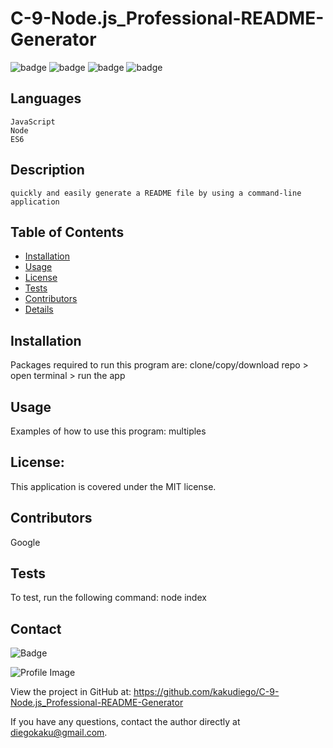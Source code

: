 
  
  # C-9-Node.js_Professional-README-Generator 

  ![badge](https://img.shields.io/badge/license-MIT-orange)
  ![badge](https://img.shields.io/badge/Made%20with-JavaScript-blue)
  ![badge](https://img.shields.io/badge/Made%20with-Node-green)
  ![badge](https://img.shields.io/badge/Made%20with-ES6-yellow)

  ## Languages
    JavaScript
    Node
    ES6
  
  ## Description
    quickly and easily generate a README file by using a command-line application

  ## Table of Contents
  - [Installation](#installation)
  - [Usage](#usage)
  - [License](#license)
  - [Tests](#tests)
  - [Contributors](#contributors)
  - [Details](#details)

  ## Installation
  
  Packages required to run this program are: clone/copy/download repo > open terminal > run the app
  
  ## Usage
  Examples of how to use this program: multiples

  ## License:
  This application is covered under the MIT license. 

  ## Contributors
  Google

  ## Tests
  To test, run the following command: node index

  ## Contact
  
![Badge](https://img.shields.io/badge/Github-kakudiego-4cbbb9) 
  
![Profile Image](https://github.com/kakudiego.png?size=50)
  
View the project in GitHub at: https://github.com/kakudiego/C-9-Node.js_Professional-README-Generator
  
If you have any questions, contact the author directly at diegokaku@gmail.com.